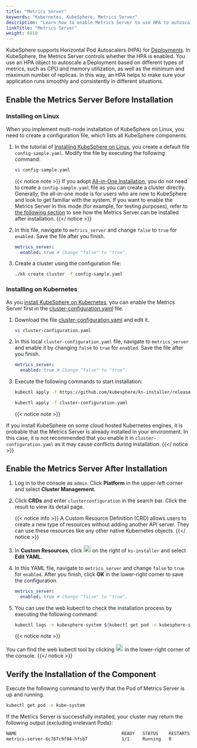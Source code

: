 ```yaml
---
title: "Metrics Server"
keywords: "Kubernetes, KubeSphere, Metrics Server"
description: "Learn how to enable Metrics Server to use HPA to autoscale a Deployment."
linkTitle: "Metrics Server"
weight: 6910
---
```


KubeSphere supports Horizontal Pod Autoscalers (HPA) for [Deployments](../../project-user-guide/application-workloads/deployments/). In KubeSphere, the Metrics Server controls whether the HPA is enabled. You use an HPA object to autoscale a Deployment based on different types of metrics, such as CPU and memory utilization, as well as the minimum and maximum number of replicas. In this way, an HPA helps to make sure your application runs smoothly and consistently in different situations.

## Enable the Metrics Server Before Installation

### Installing on Linux

When you implement multi-node installation of KubeSphere on Linux, you need to create a configuration file, which lists all KubeSphere components.

1. In the tutorial of [Installing KubeSphere on Linux](../../installing-on-linux/introduction/multioverview/), you create a default file `config-sample.yaml`. Modify the file by executing the following command:

   ```bash
   vi config-sample.yaml
   ```

   {{< notice note >}}
   If you adopt [All-in-One Installation](../../quick-start/all-in-one-on-linux/), you do not need to create a `config-sample.yaml` file as you can create a cluster directly. Generally, the all-in-one mode is for users who are new to KubeSphere and look to get familiar with the system. If you want to enable the Metrics Server in this mode (for example, for testing purposes), refer to [the following section](#enable-devops-after-installation) to see how the Metrics Server can be installed after installation.
   {{</ notice >}}

2. In this file, navigate to `metrics_server` and change `false` to `true` for `enabled`. Save the file after you finish.

   ```yaml
   metrics_server:
     enabled: true # Change "false" to "true".
   ```

3. Create a cluster using the configuration file:

   ```bash
   ./kk create cluster -f config-sample.yaml
   ```

### Installing on Kubernetes

As you [install KubeSphere on Kubernetes](../../installing-on-kubernetes/introduction/overview/), you can enable the Metrics Server first in the [cluster-configuration.yaml](https://github.com/kubesphere/ks-installer/releases/download/v3.3.0/cluster-configuration.yaml) file.

1. Download the file [cluster-configuration.yaml](https://github.com/kubesphere/ks-installer/releases/download/v3.3.0/cluster-configuration.yaml) and edit it.

    ```bash
    vi cluster-configuration.yaml
    ```

2. In this local `cluster-configuration.yaml` file, navigate to `metrics_server` and enable it by changing `false` to `true` for `enabled`. Save the file after you finish.

    ```yaml
    metrics_server:
      enabled: true # Change "false" to "true".
    ```

3. Execute the following commands to start installation:

    ```bash
    kubectl apply -f https://github.com/kubesphere/ks-installer/releases/download/v3.3.0/kubesphere-installer.yaml
    
    kubectl apply -f cluster-configuration.yaml
    ```
    
    {{< notice note >}}

If you install KubeSphere on some cloud hosted Kubernetes engines, it is probable that the Metrics Server is already installed in your environment. In this case, it is not recommended that you enable it in `cluster-configuration.yaml` as it may cause conflicts during installation.
    {{</ notice >}} 

## Enable the Metrics Server After Installation

1. Log in to the console as `admin`. Click **Platform** in the upper-left corner and select **Cluster Management**.
   
2. Click **CRDs** and enter `clusterconfiguration` in the search bar. Click the result to view its detail page.

    {{< notice info >}}
A Custom Resource Definition (CRD) allows users to create a new type of resources without adding another API server. They can use these resources like any other native Kubernetes objects.
    {{</ notice >}}

3. In **Custom Resources**, click <img src="/images/docs/v3.3/enable-pluggable-components/metrics-server/three-dots.png" height="20px"> on the right of `ks-installer` and select **Edit YAML**.

4. In this YAML file, navigate to `metrics_server` and change `false` to `true` for `enabled`. After you finish, click **OK** in the lower-right corner to save the configuration.

    ```yaml
    metrics_server:
      enabled: true # Change "false" to "true".
    ```

5. You can use the web kubectl to check the installation process by executing the following command:

    ```bash
    kubectl logs -n kubesphere-system $(kubectl get pod -n kubesphere-system -l 'app in (ks-install, ks-installer)' -o jsonpath='{.items[0].metadata.name}') -f
    ```

    {{< notice note >}}

You can find the web kubectl tool by clicking <img src="/images/docs/v3.3/enable-pluggable-components/metrics-server/hammer.png" height="20px"> in the lower-right corner of the console.
    {{</ notice >}}

## Verify the Installation of the Component

Execute the following command to verify that the Pod of Metrics Server is up and running.

```bash
kubectl get pod -n kube-system
```

If the Metrics Server is successfully installed, your cluster may return the following output (excluding irrelevant Pods):

```bash
NAME                                        READY   STATUS    RESTARTS   AGE
metrics-server-6c767c9f94-hfsb7             1/1     Running   0          9m38s
```